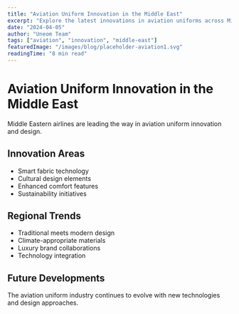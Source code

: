 ```yaml
---
title: "Aviation Uniform Innovation in the Middle East"
excerpt: "Explore the latest innovations in aviation uniforms across Middle Eastern airlines."
date: "2024-04-05"
author: "Uneom Team"
tags: ["aviation", "innovation", "middle-east"]
featuredImage: "/images/blog/placeholder-aviation1.svg"
readingTime: "8 min read"
---
```


# Aviation Uniform Innovation in the Middle East

Middle Eastern airlines are leading the way in aviation uniform innovation and design.

## Innovation Areas

- Smart fabric technology
- Cultural design elements
- Enhanced comfort features
- Sustainability initiatives

## Regional Trends

- Traditional meets modern design
- Climate-appropriate materials
- Luxury brand collaborations
- Technology integration

## Future Developments

The aviation uniform industry continues to evolve with new technologies and design approaches.
